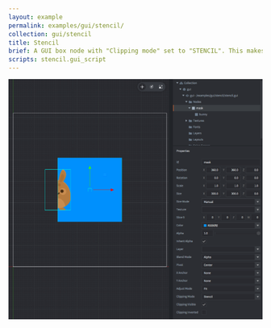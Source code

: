 ```yaml
---
layout: example
permalink: examples/gui/stencil/
collection: gui/stencil
title: Stencil
brief: A GUI box node with "Clipping mode" set to "STENCIL". This makes it mask its child node (which is called "bunny").
scripts: stencil.gui_script
---
```


![stencil](stencil.png)
